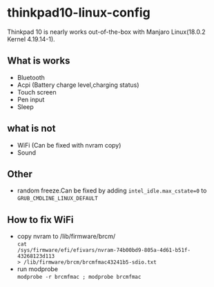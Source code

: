 # thinkpad10-linux-config

Thinkpad 10 is nearly works out-of-the-box with Manjaro Linux(18.0.2 Kernel 4.19.14-1).

## What is works
- Bluetooth
- Acpi (Battery charge level,charging status)
- Touch screen
- Pen input
- Sleep

## what is not
- WiFi (Can be fixed with nvram copy)
- Sound

## Other
- random freeze.Can be fixed by adding <code>intel_idle.max_cstate=0</code> to <code>GRUB_CMDLINE_LINUX_DEFAULT</code>

## How to fix WiFi
- copy nvram to /lib/firmware/brcm/   
<code>cat /sys/firmware/efi/efivars/nvram-74b00bd9-805a-4d61-b51f-43268123d113 > /lib/firmware/brcm/brcmfmac43241b5-sdio.txt</code>
- run modprobe   
<code>modprobe -r brcmfmac ; modprobe brcmfmac</code>
